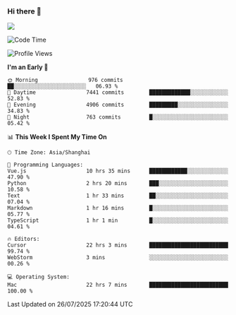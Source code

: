 ### Hi there 👋

<!--
**JJAYCHEN1e/jjaychen1e** is a ✨ _special_ ✨ repository because its `README.md` (this file) appears on your GitHub profile.

Here are some ideas to get you started:

- 🔭 I’m currently working on ...
- 🌱 I’m currently learning ...
- 👯 I’m looking to collaborate on ...
- 🤔 I’m looking for help with ...
- 💬 Ask me about ...
- 📫 How to reach me: ...
- 😄 Pronouns: ...
- ⚡ Fun fact: ...
-->

[![](https://github-readme-stats.vercel.app/api?username=jjaychen1e&show_icons=true)](https://github.com/jjaychen1e/github-readme-stats?count_private=true)

<!--START_SECTION:waka-->
![Code Time](http://img.shields.io/badge/Code%20Time-2%2C166%20hrs-blue)

![Profile Views](http://img.shields.io/badge/Profile%20Views-0-blue)

**I'm an Early 🐤** 

```text
🌞 Morning                976 commits         ██░░░░░░░░░░░░░░░░░░░░░░░   06.93 % 
🌆 Daytime                7441 commits        █████████████░░░░░░░░░░░░   52.83 % 
🌃 Evening                4906 commits        █████████░░░░░░░░░░░░░░░░   34.83 % 
🌙 Night                  763 commits         █░░░░░░░░░░░░░░░░░░░░░░░░   05.42 % 
```


📊 **This Week I Spent My Time On** 

```text
🕑︎ Time Zone: Asia/Shanghai

💬 Programming Languages: 
Vue.js                   10 hrs 35 mins      ████████████░░░░░░░░░░░░░   47.90 % 
Python                   2 hrs 20 mins       ███░░░░░░░░░░░░░░░░░░░░░░   10.58 % 
Text                     1 hr 33 mins        ██░░░░░░░░░░░░░░░░░░░░░░░   07.04 % 
Markdown                 1 hr 16 mins        █░░░░░░░░░░░░░░░░░░░░░░░░   05.77 % 
TypeScript               1 hr 1 min          █░░░░░░░░░░░░░░░░░░░░░░░░   04.61 % 

🔥 Editors: 
Cursor                   22 hrs 3 mins       █████████████████████████   99.74 % 
WebStorm                 3 mins              ░░░░░░░░░░░░░░░░░░░░░░░░░   00.26 % 

💻 Operating System: 
Mac                      22 hrs 7 mins       █████████████████████████   100.00 % 
```


 Last Updated on 26/07/2025 17:20:44 UTC
<!--END_SECTION:waka-->
